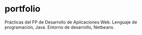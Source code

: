 # portfolio
Prácticas del FP de Desarrollo de Apilcaciones Web. 
Lenguaje de programación, Java.
Entorno de desarrollo, Netbeans.
